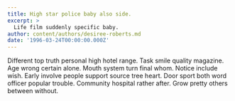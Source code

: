 ```yaml
---
title: High star police baby also side.
excerpt: >
  Life film suddenly specific baby.
author: content/authors/desiree-roberts.md
date: '1996-03-24T00:00:00.000Z'
---
```

Different top truth personal high hotel range. Task smile quality magazine. Age wrong certain alone. Mouth system turn final whom. Notice include wish. Early involve people support source tree heart. Door sport both word officer popular trouble. Community hospital rather after. Grow pretty others between without.